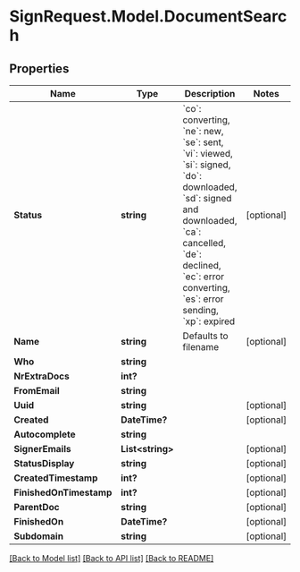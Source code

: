 # SignRequest.Model.DocumentSearch
## Properties

Name | Type | Description | Notes
------------ | ------------- | ------------- | -------------
**Status** | **string** | &#x60;co&#x60;: converting, &#x60;ne&#x60;: new, &#x60;se&#x60;: sent, &#x60;vi&#x60;: viewed, &#x60;si&#x60;: signed, &#x60;do&#x60;: downloaded, &#x60;sd&#x60;: signed and downloaded, &#x60;ca&#x60;: cancelled, &#x60;de&#x60;: declined, &#x60;ec&#x60;: error converting, &#x60;es&#x60;: error sending, &#x60;xp&#x60;: expired | [optional] 
**Name** | **string** | Defaults to filename | [optional] 
**Who** | **string** |  | 
**NrExtraDocs** | **int?** |  | 
**FromEmail** | **string** |  | 
**Uuid** | **string** |  | [optional] 
**Created** | **DateTime?** |  | [optional] 
**Autocomplete** | **string** |  | 
**SignerEmails** | **List&lt;string&gt;** |  | [optional] 
**StatusDisplay** | **string** |  | [optional] 
**CreatedTimestamp** | **int?** |  | [optional] 
**FinishedOnTimestamp** | **int?** |  | [optional] 
**ParentDoc** | **string** |  | [optional] 
**FinishedOn** | **DateTime?** |  | [optional] 
**Subdomain** | **string** |  | [optional] 

[[Back to Model list]](../README.md#documentation-for-models) [[Back to API list]](../README.md#documentation-for-api-endpoints) [[Back to README]](../README.md)

